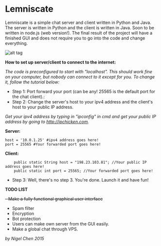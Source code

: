 # Lemniscate
Lemniscate is a simple chat server and client written in Python and Java. The server is written in Python and the client is written in Java. Soon to be written in node.js (web version!). The final result of the project will have a finished GUI and does not require you to go into the code and change everything.

![alt tag](http://i.imgur.com/e5upRpJ.png)

**How to set up server/client to connect to the internet:**

*The code is preconfigured to start with "localhost". This should work fine on your computer, but nobody can connect to it except for you. To change it, follow the tutorial below:*
- Step 1: Port forward your port (can be any! 25565 is the default port for the chat client).:
- Step 2: Change the server's host to your ipv4 address and the client's host to your public IP address.

*Get your ipv4 address by typing in "ipconfig" in cmd and get your public IP address by going to http://ipchicken.com.*

**Server:**
```
host = '10.0.1.25' #ipv4 address goes here!
port = 25565 #Your forwarded port goes here!
```

**Client:**
```
	public static String host = "198.23.103.81"; //Your public IP address goes here!
	public static int port = 25565; //Your forwarded port goes here!
```

- Step 3: Well, there's no step 3. You're done. Launch it and have fun!

**TODO LIST**

~~- Make a fully functional graphical user interface~~
- Spam filter
- Encryption
- Bot protection
- Users can make own server from the GUI easily.
- Make a global chat through VPS.

*by Nigel Chen 2015*
